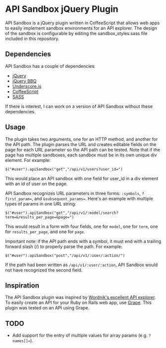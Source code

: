 API Sandbox jQuery Plugin
=========================

API Sandbox is a jQuery plugin written in CoffeeScript that allows web apps to easily implement sandbox environments for an API explorer. The design of the sandbox is configurable by editing the sandbox_styles.sass file included in this repository.

Dependencies
------------

API Sandbox has a couple of dependencies:

 * [jQuery](http://jquery.com/)
 * [jQuery BBQ](http://benalman.com/projects/jquery-bbq-plugin/)
 * [Underscore.js](http://documentcloud.github.com/underscore/)
 * [CoffeeScript](http://jashkenas.github.com/coffee-script/)
 * [SASS](http://sass-lang.com/)

If there is interest, I can work on a version of API Sandbox without these dependencies.

Usage
-----

The plugin takes two arguments, one for an HTTP method, and another for the API path. The plugin parses the URL and creates editable fields on the page for each URL parameter so the API path can be tested. Note that if the page has multiple sandboxes, each sandbox must be in its own unique div element.  For example:

    $("#user").apiSandbox("get","/api/v1/users?user_id=")

This would place an API sandbox with one field for user_id in a div element with an id of user on the page.

API Sandbox recognizes URL parameters in three forms: `:symbols`, `?first_param=`, and `&subsequent_params=`. Here's an example with multiple types of params in one URL string:

    $("#user").apiSandbox("get","/api/v1/:model/search?term=&results_per_page=&page=")

This would result in a form with four fields, one for `model`, one for `term`, one for `results_per_page`, and one for `page`.

Important note: if the API path ends with a symbol, it must end with a trailing forward slash (/) to properly parse the path. For example:

    $("#user").apiSandbox("post","/api/v1/:user/:action/")

If the path had been written as `/api/v1/:user/:action`, API Sandbox would not have recognized the second field.

Inspiration
-----------

The API Sandbox plugin was inspired by [Wordnik's excellent API explorer](http://developer.wordnik.com/docs). To easily create an API for your Ruby on Rails web app, use [Grape](https://github.com/intridea/grape). This plugin was tested on an API using Grape.

TODO
----

* Add support for the entry of multiple values for array params (e.g. `?names[]=`).